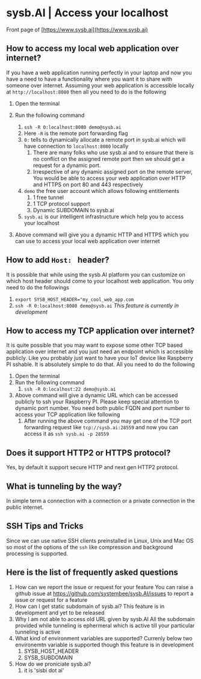 # sysb.AI | Access your localhost
Front page of [https://www.sysb.ai](https://www.sysb.ai)

## How to access my local web application over internet?

If you have a web application running perfectly in your laptop and now you have a need to have a functionality where you want it to share with someone over internet. Assuming your web application is accessible locally at `http://localhost:8080` then all you need to do is the following

1. Open the terminal
1. Run the following command
    1. `ssh -R 0:localhost:8080 demo@sysb.ai`
    1. Here `-R` is the remote port forwarding flag
    1. `0:` tells to dynamically allocate a remote port in sysb.ai which will have connection to `localhost:8080` locally
        1. There are many folks who use sysb.ai and to ensure that there is no conflict on the assigned remote port then we should get a request for a dynamic port.
        1. Irrespective of any dynamic assigned port on the remote server, You would be able to access your web application over HTTP and HTTPS on port 80 and 443 respectively
    1. `demo` the free user account which allows following entitlements
        1. 1 free tunnel
        1. 1 TCP protocol support
        1. Dynamic SUBDOMAIN to sysb.ai
    1. `sysb.ai` is our intelligent infrastructure which help you to access your localhost
     
1. Above command will give you a dynamic HTTP and HTTPS which you can use to access your local web application over internet

## How to add `Host: ` header?

It is possible that while using the sysb.AI platform you can customize on which host header should come to your localhost web application. You only need to do the followings
1. `export SYSB_HOST_HEADER="my_cool_web_app.com`
1. `ssh -R 0:localhost:8080 demo@sysb.ai`
*This feature is currently in development*

## How to access my TCP application over internet?

It is quite possible that you may want to expose some other TCP based application over internet and you just need an endpoint which is accessible publicly. Like you probably just want to have your IoT device like Raspberry PI sshable. It is absolutely simple to do that. All you need to do the following

1. Open the terminal
1. Run the following command
    1. `ssh -R 0:localhost:22 demo@sysb.ai`
1. Above command will give a dynamic URL which can be accessed publicly to ssh your Raspberry PI. Please keep special attention to dynamic port number. You need both public FQDN and port number to access your TCP application like following
    1. After running the above command you may get one of the TCP port forwarding request like `tcp://sysb.ai:28559` and now you can access it as `ssh sysb.ai -p 28559`

## Does it support HTTP2 or HTTPS protocol?

Yes, by default it support secure HTTP and next gen HTTP2 protocol.

## What is tunneling by the way?

In simple term a connection with a connection or a private connection in the public internet.

## SSH Tips and Tricks

Since we can use native SSH clients preinstalled in Linux, Unix and Mac OS so most of the options of the `ssh` like compression and background processing is supported.

## Here is the list of frequently asked questions

1. How can we report the issue or request for your feature
You can raise a github issue at https://github.com/systembee/sysb.AI/issues to report a issue or request for a feature
1. How can I get static subdomain of sysb.ai?
This feature is in development and yet to be released
1. Why I am not able to access old URL given by sysb.AI
All the subdomain provided while tunneling is ephermeral which is active till your particular tunneling is active
1. What kind of environment variables are supported?
Currenly below two environemtn variable is supported though this feature is in development
    1. SYSB_HOST_HEADER
    1. SYSB_SUBDOMAIN
1. How do we proniciate sysb.ai?
    1. it is 'sisbi dot ai'
